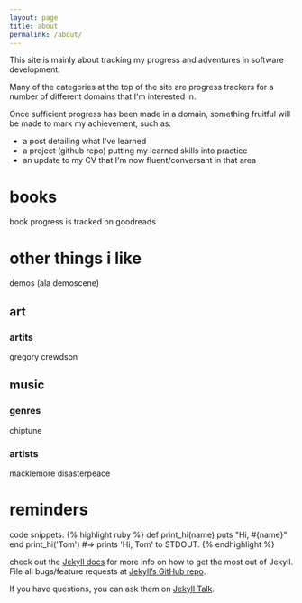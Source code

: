 ```yaml
---
layout: page
title: about
permalink: /about/
---
```

This site is mainly about tracking my progress and adventures in software
development.

Many of the categories at the top of the site are progress trackers for a
number of different domains that I'm interested in.

Once sufficient progress has been made in a domain, something fruitful will
be made to mark my achievement, such as:
- a post detailing what I've learned
- a project (github repo) putting my learned skills into practice
- an update to my CV that I'm now fluent/conversant in that area

# books
book progress is tracked on goodreads

# other things i like
demos (ala demoscene)

## art
### artits
gregory crewdson

## music
### genres
chiptune
### artists
macklemore
disasterpeace

# reminders

code snippets:
{% highlight ruby %}
def print_hi(name)
  puts "Hi, #{name}"
end
print_hi('Tom')
#=> prints 'Hi, Tom' to STDOUT.
{% endhighlight %}


check out the [Jekyll docs][jekyll-docs] for more info on how to get the most
out of Jekyll. File all bugs/feature requests at
[Jekyll’s GitHub repo][jekyll-gh].

If you have questions, you can ask them on [Jekyll Talk][jekyll-talk].

[jekyll-docs]: https://jekyllrb.com/docs/home
[jekyll-gh]:   https://github.com/jekyll/jekyll
[jekyll-talk]: https://talk.jekyllrb.com/
